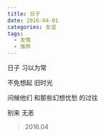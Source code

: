 ```yaml
---
title: 日子
date: 2016-04-01
categories: 友谊
tags:
  - 友情
  - 推荐
---
```


日子
习以为常
<!--more-->
不免想起
旧时光

问候他们
和那些幻想忧愁
的过往

别来
无恙

> 2016.04